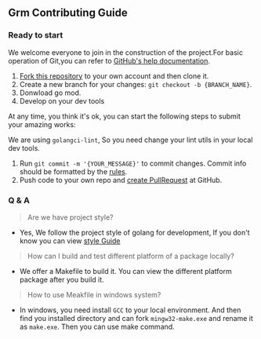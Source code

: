 ## Grm Contributing Guide

### Ready to start

We welcome everyone to join in the construction of the project.For basic operation of Git,you can refer to [GitHub's help documentation](https://help.github.com/en/github/using-git).

1. [Fork this repository](https://help.github.com/en/github/getting-started-with-github/fork-a-repo) to your own account and then clone it.
2. Create a new branch for your changes: `git checkout -b {BRANCH_NAME}`.
3. Donwload go mod.
4. Develop on your dev tools

At any time, you think it's ok, you can start the following steps to submit your amazing works:

We are using `golangci-lint`, So you need change your lint utils in your local dev tools.

1. Run `git commit -m '{YOUR_MESSAGE}'` to commit changes. Commit info should be formatted by the [rules](https://github.com/conventional-changelog/commitlint/blob/master/%40commitlint/config-conventional/README.md).
2. Push code to your own repo and [create PullRequest](https://help.github.com/en/github/collaborating-with-issues-and-pull-requests/about-pull-requests) at GitHub.

### Q & A

> Are we have project style?

- Yes, We follow the project style of golang for development, If you don't know you can view [style Guide](https://github.com/golang-standards/project-layout/blob/master/README_zh.md)

> How can I build and test different platform of a package locally?

- We offer a Makefile to build it. You can view the different platform package after you build it.

> How to use Meakfile in windows system?

- In windows, you need install `GCC` to your local environment. And then find you installed directory and can fork `mingw32-make.exe` and rename it as `make.exe`. Then you can use make command.
